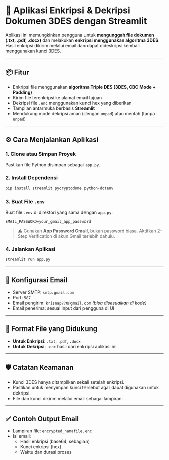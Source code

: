 # 🔐 Aplikasi Enkripsi & Dekripsi Dokumen 3DES dengan Streamlit

Aplikasi ini memungkinkan pengguna untuk **mengunggah file dokumen (.txt, .pdf, .docx)** dan melakukan **enkripsi menggunakan algoritma 3DES**. Hasil enkripsi dikirim melalui email dan dapat dideskripsi kembali menggunakan kunci 3DES.

---

## 📦 Fitur

- Enkripsi file menggunakan **algoritma Triple DES (3DES, CBC Mode + Padding)**
- Kirim file terenkripsi ke alamat email tujuan
- Dekripsi file `.enc` menggunakan kunci hex yang diberikan
- Tampilan antarmuka berbasis **Streamlit**
- Mendukung mode dekripsi aman (dengan `unpad`) atau mentah (tanpa `unpad`)

---

## ⚙️ Cara Menjalankan Aplikasi

### 1. Clone atau Simpan Proyek

Pastikan file Python disimpan sebagai `app.py`.

### 2. Install Dependensi

```bash
pip install streamlit pycryptodome python-dotenv
```

### 3. Buat File `.env`

Buat file `.env` di direktori yang sama dengan `app.py`:

```
EMAIL_PASSWORD=your_gmail_app_password
```

> ⚠️ Gunakan **App Password Gmail**, bukan password biasa. Aktifkan 2-Step Verification di akun Gmail terlebih dahulu.

### 4. Jalankan Aplikasi

```bash
streamlit run app.py
```

---

## 💌 Konfigurasi Email

- Server SMTP: `smtp.gmail.com`
- Port: `587`
- Email pengirim: `krisnap770@gmail.com` *(bisa disesuaikan di kode)*
- Email penerima: sesuai input dari pengguna di UI

---

## 📁 Format File yang Didukung

- **Untuk Enkripsi**: `.txt`, `.pdf`, `.docx`
- **Untuk Dekripsi**: `.enc` hasil dari enkripsi aplikasi ini

---

## 🛡️ Catatan Keamanan

- Kunci 3DES hanya ditampilkan sekali setelah enkripsi.
- Pastikan untuk menyimpan kunci tersebut agar dapat digunakan untuk dekripsi.
- File dan kunci dikirim melalui email sebagai lampiran.

---

## ✅ Contoh Output Email

- Lampiran file: `encrypted_namafile.enc`
- Isi email:
  - Hasil enkripsi (base64, sebagian)
  - Kunci enkripsi (hex)
  - Waktu dan durasi proses
